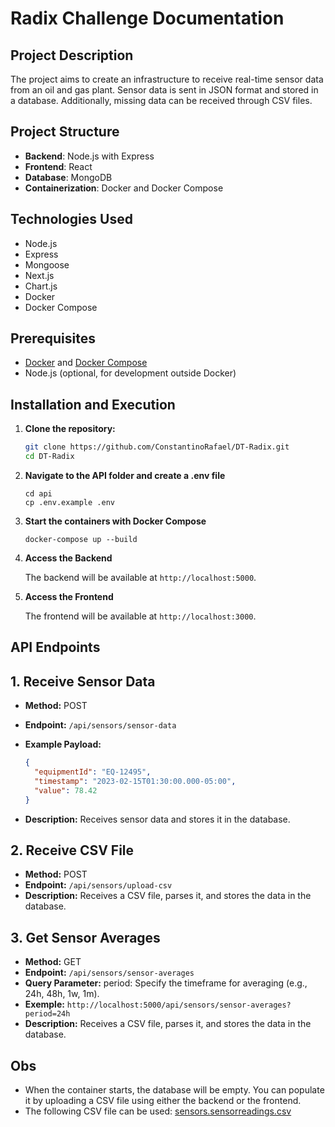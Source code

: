# Radix Challenge Documentation

## Project Description

The project aims to create an infrastructure to receive real-time sensor data from an oil and gas plant. Sensor data is sent in JSON format and stored in a database. Additionally, missing data can be received through CSV files.

## Project Structure

- **Backend**: Node.js with Express
- **Frontend**: React
- **Database**: MongoDB
- **Containerization**: Docker and Docker Compose

## Technologies Used

- Node.js
- Express
- Mongoose
- Next.js
- Chart.js
- Docker
- Docker Compose

## Prerequisites

- [Docker](https://www.docker.com/get-started) and [Docker Compose](https://docs.docker.com/compose/install/)
- Node.js (optional, for development outside Docker)

## Installation and Execution

1. **Clone the repository:**

   ```bash
   git clone https://github.com/ConstantinoRafael/DT-Radix.git
   cd DT-Radix
   ```

2. **Navigate to the API folder and create a .env file**

   ```
   cd api
   cp .env.example .env

   ```

3. **Start the containers with Docker Compose**

   ```
   docker-compose up --build

   ```

4. **Access the Backend**

   The backend will be available at `http://localhost:5000`.

5. **Access the Frontend**

   The frontend will be available at `http://localhost:3000`.

## API Endpoints

## 1. **Receive Sensor Data**

- **Method:** POST
- **Endpoint:** `/api/sensors/sensor-data`
- **Example Payload:**

  ```json
  {
    "equipmentId": "EQ-12495",
    "timestamp": "2023-02-15T01:30:00.000-05:00",
    "value": 78.42
  }
  ```

- **Description:** Receives sensor data and stores it in the database.

## 2. **Receive CSV File**

- **Method:** POST
- **Endpoint:** `/api/sensors/upload-csv`
- **Description:** Receives a CSV file, parses it, and stores the data in the database.

## 3. **Get Sensor Averages**

- **Method:** GET
- **Endpoint:** `/api/sensors/sensor-averages`
- **Query Parameter:**
  period: Specify the timeframe for averaging (e.g., 24h, 48h, 1w, 1m).
- **Exemple:** `http://localhost:5000/api/sensors/sensor-averages?period=24h`
- **Description:** Receives a CSV file, parses it, and stores the data in the database.

## Obs

- When the container starts, the database will be empty. You can populate it by uploading a CSV file using either the backend or the frontend.
- The following CSV file can be used: [sensors.sensorreadings.csv](https://github.com/user-attachments/files/17104047/sensors.sensorreadings.csv)
